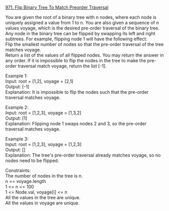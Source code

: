 [971. Flip Binary Tree To Match Preorder Traversal](https://leetcode.com/problems/flip-binary-tree-to-match-preorder-traversal/)




You are given the root of a binary tree with n nodes, where each node is uniquely assigned a value from 1 to n. You are also given a sequence of n values voyage, which is the desired pre-order traversal of the binary tree.                     
Any node in the binary tree can be flipped by swapping its left and right subtrees. For example, flipping node 1 will have the following effect:                 
Flip the smallest number of nodes so that the pre-order traversal of the tree matches voyage.                    
Return a list of the values of all flipped nodes. You may return the answer in any order. If it is impossible to flip the nodes in the tree to make the pre-order traversal match voyage, return the list [-1].                    

Example 1:           
Input: root = [1,2], voyage = [2,1]              
Output: [-1]                   
Explanation: It is impossible to flip the nodes such that the pre-order traversal matches voyage.                   

Example 2:                
Input: root = [1,2,3], voyage = [1,3,2]                
Output: [1]          
Explanation: Flipping node 1 swaps nodes 2 and 3, so the pre-order traversal matches voyage.                  

Example 3:            
Input: root = [1,2,3], voyage = [1,2,3]                    
Output: []              
Explanation: The tree's pre-order traversal already matches voyage, so no nodes need to be flipped.                 

Constraints:              
The number of nodes in the tree is n.                
n == voyage.length              
1 <= n <= 100                    
1 <= Node.val, voyage[i] <= n                
All the values in the tree are unique.                
All the values in voyage are unique.             



